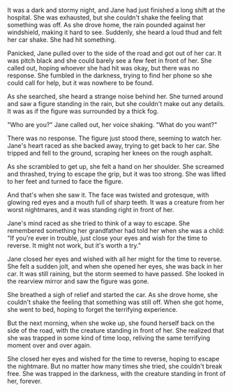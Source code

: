  It was a dark and stormy night, and Jane had just finished a long shift at the hospital. She was exhausted, but she couldn't shake the feeling that something was off. As she drove home, the rain pounded against her windshield, making it hard to see. Suddenly, she heard a loud thud and felt her car shake. She had hit something.

Panicked, Jane pulled over to the side of the road and got out of her car. It was pitch black and she could barely see a few feet in front of her. She called out, hoping whoever she had hit was okay, but there was no response. She fumbled in the darkness, trying to find her phone so she could call for help, but it was nowhere to be found.

As she searched, she heard a strange noise behind her. She turned around and saw a figure standing in the rain, but she couldn't make out any details. It was as if the figure was surrounded by a thick fog.

"Who are you?" Jane called out, her voice shaking. "What do you want?"

There was no response. The figure just stood there, seeming to watch her. Jane's heart raced as she backed away, trying to get back to her car. She tripped and fell to the ground, scraping her knees on the rough asphalt.

As she scrambled to get up, she felt a hand on her shoulder. She screamed and thrashed, trying to escape the grip, but it was too strong. She was lifted to her feet and turned to face the figure.

And that's when she saw it. The face was twisted and grotesque, with glowing red eyes and a mouth full of sharp teeth. It was a creature from her worst nightmares, and it was standing right in front of her.

Jane's mind raced as she tried to think of a way to escape. She remembered something her grandfather had told her when she was a child: "If you're ever in trouble, just close your eyes and wish for the time to reverse. It might not work, but it's worth a try."

Jane closed her eyes and wished with all her might for the time to reverse. She felt a sudden jolt, and when she opened her eyes, she was back in her car. It was still raining, but the storm seemed to have passed. She looked in the rearview mirror and saw the figure was gone.

She breathed a sigh of relief and started the car. As she drove home, she couldn't shake the feeling that something was still off. When she got home, she went to bed, hoping to forget the terrifying experience.

But the next morning, when she woke up, she found herself back on the side of the road, with the creature standing in front of her. She realized that she was trapped in some kind of time loop, reliving the same terrifying moment over and over again.

She closed her eyes and wished for the time to reverse, hoping to escape the nightmare. But no matter how many times she tried, she couldn't break free. She was trapped in the darkness, with the creature standing in front of her, forever.